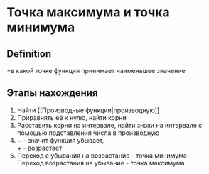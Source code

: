 # Точка максимума и точка минимума
## Definition
=в какой точке функция принимает наименьшее значение
## Этапы нахождения
1. Найти [[Производные функции|производную]]
2. Приравнять её к нулю, найти корни
3. Расставить корни на интервале, найти знаки на интервале с помощью подставления числа в производную
4. $-$ - значит функция убывает, <br>$+$ - возрастает
5. Переход с убывания на возрастание - точка минимума<br>Переход возрастания на убывание - точка максимума